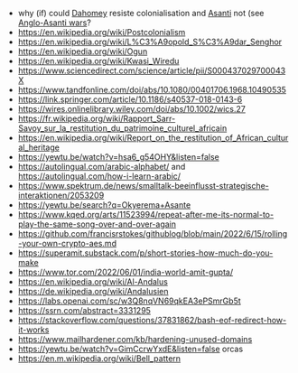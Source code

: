- why (if) could [Dahomey](https://en.wikipedia.org/wiki/Dahomey) resiste colonialisation and [Asanti](https://en.wikipedia.org/wiki/Asante_people) not (see [Anglo-Asanti wars](https://en.wikipedia.org/wiki/Anglo-Ashanti_wars)? 
- https://en.wikipedia.org/wiki/Postcolonialism
- https://en.wikipedia.org/wiki/L%C3%A9opold_S%C3%A9dar_Senghor
- https://en.wikipedia.org/wiki/Ogun
- https://en.wikipedia.org/wiki/Kwasi_Wiredu
- https://www.sciencedirect.com/science/article/pii/S000437029700043X
- https://www.tandfonline.com/doi/abs/10.1080/00401706.1968.10490535
- https://link.springer.com/article/10.1186/s40537-018-0143-6
- https://wires.onlinelibrary.wiley.com/doi/abs/10.1002/wics.27
- https://fr.wikipedia.org/wiki/Rapport_Sarr-Savoy_sur_la_restitution_du_patrimoine_culturel_africain
- https://en.wikipedia.org/wiki/Report_on_the_restitution_of_African_cultural_heritage
- https://yewtu.be/watch?v=hsa6_g54OHY&listen=false
- https://autolingual.com/arabic-alphabet/ and https://autolingual.com/how-i-learn-arabic/
- https://www.spektrum.de/news/smalltalk-beeinflusst-strategische-interaktionen/2053209
- https://yewtu.be/search?q=Okyerema+Asante
- https://www.kqed.org/arts/11523994/repeat-after-me-its-normal-to-play-the-same-song-over-and-over-again
- https://github.com/francisrstokes/githublog/blob/main/2022/6/15/rolling-your-own-crypto-aes.md
- https://superamit.substack.com/p/short-stories-how-much-do-you-make
- https://www.tor.com/2022/06/01/india-world-amit-gupta/
- https://en.wikipedia.org/wiki/Al-Andalus
- https://de.wikipedia.org/wiki/Andalusien
- https://labs.openai.com/sc/w3Q8nqVN69qkEA3ePSmrGb5t 
- https://ssrn.com/abstract=3331295
- https://stackoverflow.com/questions/37831862/bash-eof-redirect-how-it-works
- https://www.mailhardener.com/kb/hardening-unused-domains
- https://yewtu.be/watch?v=GimCcrwYxdE&listen=false orcas
- https://en.m.wikipedia.org/wiki/Bell_pattern
